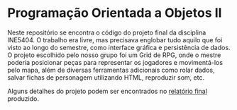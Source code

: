 # Programação Orientada a Objetos II

Neste repositório se encontra o código do projeto final da disciplina INE5404. O trabalho era livre, mas precisava englobar tudo aquilo que foi visto ao longo do semestre, como interface gráfica e persistência de dados. O projeto escolhido pelo nosso grupo foi um Grid de RPG, onde o mestre poderia posicionar peças para representar os jogadores e movimentá-los pelo mapa, além de diversas ferramentas adicionais como rolar dados, salvar fichas de personagem utilizando HTML, reproduzir som, etc.

Alguns detalhes do projeto podem ser encontrados no [relatório final](https://github.com/kundlatsch/UFSC/blob/master/INE5404/Relatorio.pdf) produzido.
